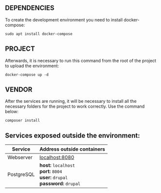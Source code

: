 DEPENDENCIES
-------------------
To create the development environment you need to install docker-compose:

    sudo apt install docker-compose

PROJECT
-------------------
Afterwards, it is necessary to run this command from the root of the project to upload the environment:

    docker-compose up -d

VENDOR
-------------------
After the services are running, it will be necessary to install all the necessary folders for the project to work correctly. Use the command below:

    composer install


Services exposed outside the environment:
-------------------

Service|Address outside containers
-------|--------------------------
Webserver|[localhost:8080](http://localhost:8080)
PostgreSQL|**host:** `localhost`<br> **port:** `8004`<br>**user:** `drupal`<br>**password:** `drupal`
